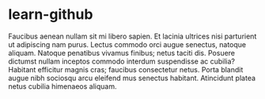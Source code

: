 # learn-github

Faucibus aenean nullam sit mi libero sapien. Et lacinia ultrices nisi parturient ut adipiscing nam purus. Lectus commodo orci augue senectus, natoque aliquam. Natoque penatibus vivamus finibus; netus taciti dis. Posuere dictumst nullam inceptos commodo interdum suspendisse ac cubilia? Habitant efficitur magnis cras; faucibus consectetur netus. Porta blandit augue nibh sociosqu arcu eleifend mus senectus habitant. Atincidunt platea netus cubilia himenaeos aliquam.
